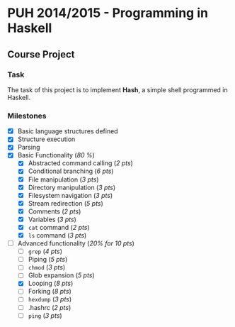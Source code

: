 # PUH 2014/2015 - Programming in Haskell
## Course Project

### Task
The task of this project is to implement **Hash**, a simple shell programmed in Haskell.


### Milestones
- [x] Basic language structures defined
- [x] Structure execution
- [x] Parsing
- [x] Basic Functionality (*80 %*)
    - [x] Abstracted command calling (*2 pts*)
    - [x] Conditional branching (*6 pts*)
    - [x] File manipulation (*3 pts*)
    - [x] Directory manipulation (*3 pts*)
    - [x] Filesystem navigation (*3 pts*)
    - [x] Stream redirection (*5 pts*)
    - [x] Comments (*2 pts*)
    - [x] Variables (*3 pts*)
    - [x] `cat` command (*2 pts*)
    - [x] `ls` command (*3 pts*)
- [ ] Advanced functionality (*20% for 10 pts*)
    - [ ] `grep` (*4 pts*)
    - [ ] Piping (*5 pts*)
    - [ ] `chmod` (*3 pts*)
    - [ ] Glob expansion (*5 pts*)
    - [x] Looping (*8 pts*)
    - [ ] Forking (*8 pts*)
    - [ ] `hexdump` (*3 pts*)
    - [ ] .hashrc (*2 pts*)
    - [ ] `ping` (*3 pts*)
